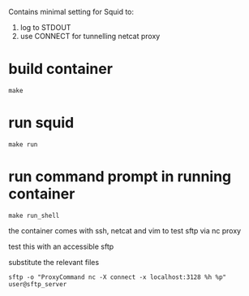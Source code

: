 
Contains minimal setting for Squid to:

1. log to STDOUT
2. use CONNECT for tunnelling netcat proxy


# build container

    make

# run squid

    make run

#   run command prompt in running container

    make run_shell

the container comes with ssh, netcat and vim to test sftp via nc proxy

test this with an accessible sftp

substitute the relevant files

    sftp -o "ProxyCommand nc -X connect -x localhost:3128 %h %p" user@sftp_server